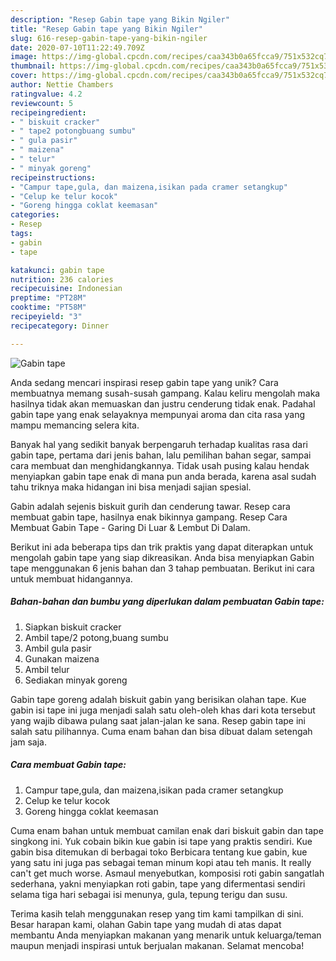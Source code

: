 ```yaml
---
description: "Resep Gabin tape yang Bikin Ngiler"
title: "Resep Gabin tape yang Bikin Ngiler"
slug: 616-resep-gabin-tape-yang-bikin-ngiler
date: 2020-07-10T11:22:49.709Z
image: https://img-global.cpcdn.com/recipes/caa343b0a65fcca9/751x532cq70/gabin-tape-foto-resep-utama.jpg
thumbnail: https://img-global.cpcdn.com/recipes/caa343b0a65fcca9/751x532cq70/gabin-tape-foto-resep-utama.jpg
cover: https://img-global.cpcdn.com/recipes/caa343b0a65fcca9/751x532cq70/gabin-tape-foto-resep-utama.jpg
author: Nettie Chambers
ratingvalue: 4.2
reviewcount: 5
recipeingredient:
- " biskuit cracker"
- " tape2 potongbuang sumbu"
- " gula pasir"
- " maizena"
- " telur"
- " minyak goreng"
recipeinstructions:
- "Campur tape,gula, dan maizena,isikan pada cramer setangkup"
- "Celup ke telur kocok"
- "Goreng hingga coklat keemasan"
categories:
- Resep
tags:
- gabin
- tape

katakunci: gabin tape 
nutrition: 236 calories
recipecuisine: Indonesian
preptime: "PT28M"
cooktime: "PT58M"
recipeyield: "3"
recipecategory: Dinner

---
```



![Gabin tape](https://img-global.cpcdn.com/recipes/caa343b0a65fcca9/751x532cq70/gabin-tape-foto-resep-utama.jpg)

Anda sedang mencari inspirasi resep gabin tape yang unik? Cara membuatnya memang susah-susah gampang. Kalau keliru mengolah maka hasilnya tidak akan memuaskan dan justru cenderung tidak enak. Padahal gabin tape yang enak selayaknya mempunyai aroma dan cita rasa yang mampu memancing selera kita.

Banyak hal yang sedikit banyak berpengaruh terhadap kualitas rasa dari gabin tape, pertama dari jenis bahan, lalu pemilihan bahan segar, sampai cara membuat dan menghidangkannya. Tidak usah pusing kalau hendak menyiapkan gabin tape enak di mana pun anda berada, karena asal sudah tahu triknya maka hidangan ini bisa menjadi sajian spesial.

Gabin adalah sejenis biskuit gurih dan cenderung tawar. Resep cara membuat gabin tape, hasilnya enak bikinnya gampang. Resep Cara Membuat Gabin Tape - Garing Di Luar &amp; Lembut Di Dalam.


Berikut ini ada beberapa tips dan trik praktis yang dapat diterapkan untuk mengolah gabin tape yang siap dikreasikan. Anda bisa menyiapkan Gabin tape menggunakan 6 jenis bahan dan 3 tahap pembuatan. Berikut ini cara untuk membuat hidangannya.

<!--inarticleads1-->

##### Bahan-bahan dan bumbu yang diperlukan dalam pembuatan Gabin tape:

1. Siapkan  biskuit cracker
1. Ambil  tape/2 potong,buang sumbu
1. Ambil  gula pasir
1. Gunakan  maizena
1. Ambil  telur
1. Sediakan  minyak goreng


Gabin tape goreng adalah biskuit gabin yang berisikan olahan tape. Kue gabin isi tape ini juga menjadi salah satu oleh-oleh khas dari kota tersebut yang wajib dibawa pulang saat jalan-jalan ke sana. Resep gabin tape ini salah satu pilihannya. Cuma enam bahan dan bisa dibuat dalam setengah jam saja. 

<!--inarticleads2-->

##### Cara membuat Gabin tape:

1. Campur tape,gula, dan maizena,isikan pada cramer setangkup
1. Celup ke telur kocok
1. Goreng hingga coklat keemasan


Cuma enam bahan untuk membuat camilan enak dari biskuit gabin dan tape singkong ini. Yuk cobain bikin kue gabin isi tape yang praktis sendiri. Kue gabin bisa ditemukan di berbagai toko Berbicara tentang kue gabin, kue yang satu ini juga pas sebagai teman minum kopi atau teh manis. It really can&#39;t get much worse. Asmaul menyebutkan, komposisi roti gabin sangatlah sederhana, yakni menyiapkan roti gabin, tape yang difermentasi sendiri selama tiga hari sebagai isi menunya, gula, tepung terigu dan susu. 

Terima kasih telah menggunakan resep yang tim kami tampilkan di sini. Besar harapan kami, olahan Gabin tape yang mudah di atas dapat membantu Anda menyiapkan makanan yang menarik untuk keluarga/teman maupun menjadi inspirasi untuk berjualan makanan. Selamat mencoba!
